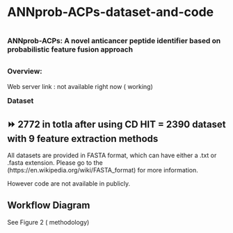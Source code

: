 # ANNprob-ACPs-dataset-and-code

# <span style="font-size:16px;">**ANNprob-ACPs: A novel anticancer peptide identifier based on probabilistic feature fusion approach**</span>

## <span style="font-size:16px;">**Overview:**</span>

Web server link :  not available right now ( working)


 
 <span style="font-size:16px;">**Dataset**</span>
## ⏩ 2772 in totla after using CD HIT = 2390 dataset with 9 feature extraction methods 
<span style="font-size:14px;">
All datasets are provided in FASTA format, which can have either a .txt or .fasta extension. 
Please go to the (https://en.wikipedia.org/wiki/FASTA_format) for more information.
  </span>
 


However code are not available in publicly. 

## Workflow Diagram

See Figure 2 ( methodology)
